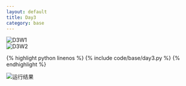 ```yaml
---
layout: default
title: Day3
category: base
---
```


![D3W1](https://cdn.jsdelivr.net/gh/102300671/image@main/pydevbase/base/D3W1.png)  
![D3W2](https://cdn.jsdelivr.net/gh/102300671/image@main/pydevbase/base/D3W2.png)  

{% highlight python linenos %}
{% include code/base/day3.py %}
{% endhighlight %}

![运行结果](https://cdn.jsdelivr.net/gh/102300671/image@main/pydevbase/base/D3A.png)
